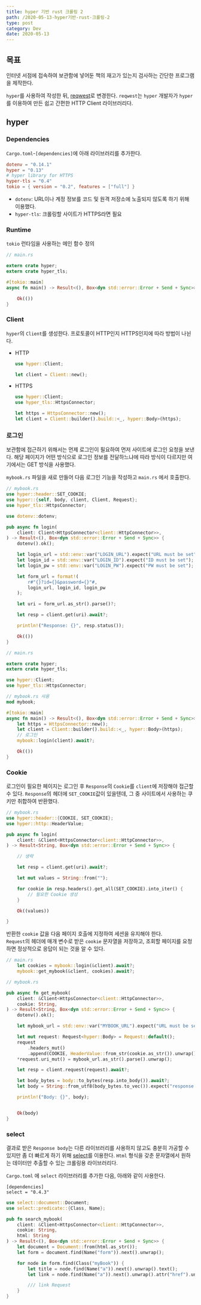 ```yaml
---
title: hyper 기반 rust 크롤링 2
path: /2020-05-13-hyper기반-rust-크롤링-2
type: post
category: Dev
date: 2020-05-13
---
```


## 목표

인터넷 서점에 접속하여 보관함에 넣어둔 책의 재고가 있는지 검사하는 간단한 프로그램을 제작한다.

`hyper`를 사용하여 작성한 뒤, [reqwest](https://github.com/seanmonstar/reqwest)로 변경한다. `reqwest`는 `hyper` 개발자가 `hyper`를 이용하여 만든 쉽고 간편한 HTTP Client 라이브러리다.

## hyper

### Dependencies

`Cargo.toml`-`[dependencies]`에 아래 라이브러리를 추가한다.

```toml
dotenv = "0.14.1"
hyper = "0.13"
# hyper library for HTTPS
hyper-tls = "0.4"
tokio = { version = "0.2", features = ["full"] }
```

-   `dotenv`: URL이나 계정 정보를 코드 및 원격 저장소에 노출되지 않도록 하기 위해 이용했다.
-   `hyper-tls`: 크롤링할 사이트가 HTTPS라면 필요

### Runtime

`tokio` 런타임을 사용하는 메인 함수 정의

```Rust
// main.rs

extern crate hyper;
extern crate hyper_tls;

#[tokio::main]
async fn main() -> Result<(), Box<dyn std::error::Error + Send + Sync>> {

    Ok(())
}
```

### Client

`hyper`의 `Client`를 생성한다. 프로토콜이 HTTP인지 HTTPS인지에 따라 방법이 나뉜다.

-   HTTP

    ```Rust
    use hyper::Client;

    let client = Client::new();
    ```

-   HTTPS

    ```Rust
    use hyper::Client;
    use hyper_tls::HttpsConnector;

    let https = HttpsConnector::new();
    let client = Client::builder().build::<_, hyper::Body>(https);
    ```

### 로그인

보관함에 접근하기 위해서는 먼제 로그인이 필요하여 먼저 사이트에 로그인 요청을 보낸다. 해당 페이지가 어떤 방식으로 로그인 정보를 전달하느냐에 따라 방식이 다르지만 여기에서는 GET 방식을 사용했다.

`mybook.rs` 파일을 새로 만들어 다음 로그인 기능을 작성하고 `main.rs` 에서 호출한다.

```Rust
// mybook.rs
use hyper::header::SET_COOKIE;
use hyper::{self, body, client, Client, Request};
use hyper_tls::HttpsConnector;

use dotenv::dotenv;

pub async fn login(
    client: Client<HttpsConnector<client::HttpConnector>>,
) -> Result<(), Box<dyn std::error::Error + Send + Sync>> {
    dotenv().ok();

    let login_url = std::env::var("LOGIN_URL").expect("URL must be set");
    let login_id = std::env::var("LOGIN_ID").expect("ID must be set");
    let login_pw = std::env::var("LOGIN_PW").expect("PW must be set");

    let form_url = format!(
        r#"{}?id={}&password={}"#,
        login_url, login_id, login_pw
    );

    let uri = form_url.as_str().parse()?;

    let resp = client.get(uri).await?;

    println!("Response: {}", resp.status());

    Ok(())
}
```

```Rust
// main.rs

extern crate hyper;
extern crate hyper_tls;

use hyper::Client;
use hyper_tls::HttpsConnector;

// mybook.rs 사용
mod mybook;

#[tokio::main]
async fn main() -> Result<(), Box<dyn std::error::Error + Send + Sync>> {
    let https = HttpsConnector::new();
    let client = Client::builder().build::<_, hyper::Body>(https);
    // 로그인
    mybook::login(client).await?;

    Ok(())
}

```

### Cookie

로그인이 필요한 페이지는 로그인 후 `Response`의 `Cookie`를 `client`에 저장해야 접근할 수 있다. `Response`의 헤더에 `SET_COOKIE`값이 있을텐데, 그 중 사이트에서 사용하는 쿠키만 취합하여 반환했다.

```Rust
// mybook.rs
use hyper::header::{COOKIE, SET_COOKIE};
use hyper::http::HeaderValue;

pub async fn login(
    client: &Client<HttpsConnector<client::HttpConnector>>,
) -> Result<String, Box<dyn std::error::Error + Send + Sync>> {

    // 생략

    let resp = client.get(uri).await?;

    let mut values = String::from("");

    for cookie in resp.headers().get_all(SET_COOKIE).into_iter() {
        // 필요한 Cookie 생성
    }

    Ok((values))

}
```

반환한 `cookie` 값을 다음 페이지 호출에 지정하여 세션을 유지해야 한다.  
`Request`의 헤더에 매개 변수로 받은 `cookie` 문자열을 저장하고, 조회할 페이지를 요청하면 정상적으로 응답이 되는 것을 알 수 있다.

```Rust
// main.rs
    let cookies = mybook::login(&client).await?;
    mybook::get_mybook(&client, cookies).await?;
```

```Rust
// mybook.rs

pub async fn get_mybook(
    client: &Client<HttpsConnector<client::HttpConnector>>,
    cookie: String,
) -> Result<String, Box<dyn std::error::Error + Send + Sync>> {
    dotenv().ok();

    let mybook_url = std::env::var("MYBOOK_URL").expect("URL must be set");

    let mut request: Request<hyper::Body> = Request::default();
    request
        .headers_mut()
        .append(COOKIE, HeaderValue::from_str(cookie.as_str()).unwrap());   // request header value 지정
    *request.uri_mut() = mybook_url.as_str().parse().unwrap();              // request uri 지정

    let resp = client.request(request).await?;

    let body_bytes = body::to_bytes(resp.into_body()).await?;
    let body = String::from_utf8(body_bytes.to_vec()).expect("response was not valid utf-8");

    println!("Body: {}", body);


    Ok(body)
}
```

### select

결과로 받은 `Response body`는 다른 라이브러리를 사용하지 않고도 충분히 가공할 수 있지만 좀 더 빠르게 하기 위해 [select](https://docs.rs/select/0.4.3/select/)를 이용한다. `Html` 형식을 갖춘 문자열에서 원하는 데이터만 추출할 수 있는 크롤링용 라이브러리다.

`Cargo.toml` 에 `select` 라이브러리를 추가한 다음, 아래와 같이 사용한다.

```
[dependencies]
select = "0.4.3"

```

```Rust
use select::document::Document;
use select::predicate::{Class, Name};

pub fn search_mybook(
    client: &Client<HttpsConnector<client::HttpConnector>>,
    cookie: String,
    html: String
) -> Result<(), Box<dyn std::error::Error + Send + Sync>> {
    let document = Document::from(html.as_str());
    let form = document.find(Name("form")).next().unwrap();

    for node in form.find(Class("myBook")) {
        let title = node.find(Name("a")).next().unwrap().text();
        let link = node.find(Name("a")).next().unwrap().attr("href").unwrap();

        /// link Request
    }
}

```
